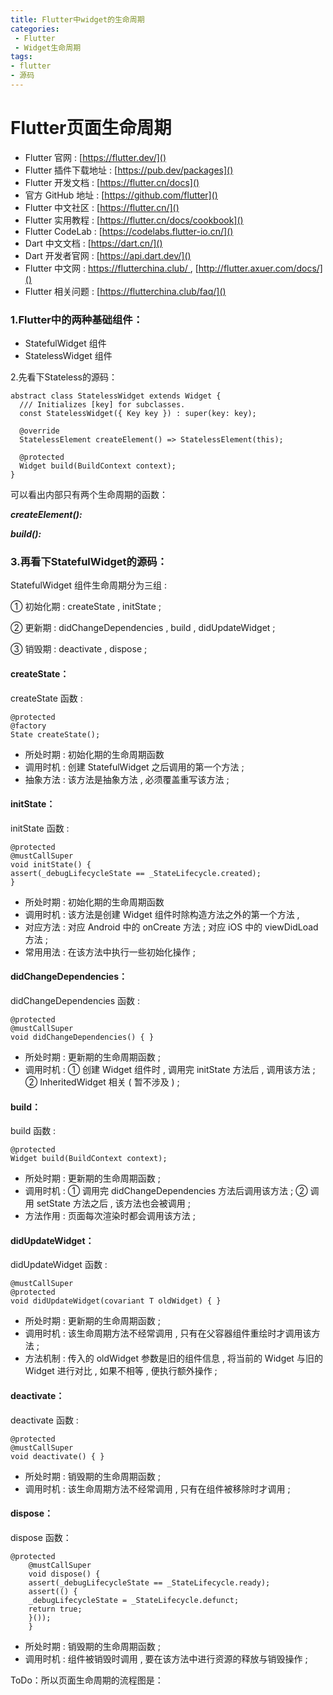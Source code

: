 ```yaml
---
title: Flutter中widget的生命周期
categories:   
 - Flutter
 - Widget生命周期
tags: 
- flutter
- 源码
---
```


# Flutter页面生命周期

* Flutter 官网 : [https://flutter.dev/]()
* Flutter 插件下载地址 : [https://pub.dev/packages]()
* Flutter 开发文档 : [https://flutter.cn/docs]() 
* 官方 GitHub 地址 : [https://github.com/flutter]()
* Flutter 中文社区 : [https://flutter.cn/]()
* Flutter 实用教程 : [https://flutter.cn/docs/cookbook]()
* Flutter CodeLab : [https://codelabs.flutter-io.cn/]()
* Dart 中文文档 : [https://dart.cn/]()
* Dart 开发者官网 : [https://api.dart.dev/]()
* Flutter 中文网 : [https://flutterchina.club/ ](), [http://flutter.axuer.com/docs/]()
* Flutter 相关问题 : [https://flutterchina.club/faq/]() 

### 1.Flutter中的两种基础组件：

* StatefulWidget 组件  
* StatelessWidget 组件 

2.先看下Stateless的源码：

	abstract class StatelessWidget extends Widget {
	  /// Initializes [key] for subclasses.
	  const StatelessWidget({ Key key }) : super(key: key);
	  
	  @override
	  StatelessElement createElement() => StatelessElement(this);
		
	  @protected
	  Widget build(BuildContext context);
	}

可以看出内部只有两个生命周期的函数：

***createElement():***  

***build():***

### 3.再看下StatefulWidget的源码：

StatefulWidget 组件生命周期分为三组 :

① 初始化期 : createState , initState ;

② 更新期 : didChangeDependencies , build , didUpdateWidget ;

③ 销毁期 : deactivate , dispose ;

#### createState：

createState 函数 :

	@protected
	@factory
	State createState();

* 所处时期 : 初始化期的生命周期函数
* 调用时机 : 创建 StatefulWidget 之后调用的第一个方法 ;
* 抽象方法 : 该方法是抽象方法 , 必须覆盖重写该方法 ;

#### initState：

initState 函数 :
	
	@protected
	@mustCallSuper
	void initState() {
	assert(_debugLifecycleState == _StateLifecycle.created);
	}

* 所处时期 : 初始化期的生命周期函数
* 调用时机 : 该方法是创建 Widget 组件时除构造方法之外的第一个方法 ,
* 对应方法 : 对应 Android 中的 onCreate 方法 ; 对应 iOS 中的 viewDidLoad 方法 ;
* 常用用法 : 在该方法中执行一些初始化操作 ;

#### didChangeDependencies：

didChangeDependencies 函数 :

	@protected
	@mustCallSuper
	void didChangeDependencies() { }

* 所处时期 : 更新期的生命周期函数 ;
* 调用时机 : ① 创建 Widget 组件时 , 调用完 initState 方法后 , 调用该方法 ; ② InheritedWidget 相关 ( 暂不涉及 ) ;

#### build：

build 函数 :

	@protected
	Widget build(BuildContext context);

* 所处时期 : 更新期的生命周期函数 ;
* 调用时机 : ① 调用完 didChangeDependencies 方法后调用该方法 ; ② 调用 setState 方法之后 , 该方法也会被调用 ;
* 方法作用 : 页面每次渲染时都会调用该方法 ;

#### didUpdateWidget：

didUpdateWidget 函数 :

	@mustCallSuper
	@protected
	void didUpdateWidget(covariant T oldWidget) { }

* 所处时期 : 更新期的生命周期函数 ;
* 调用时机 : 该生命周期方法不经常调用 , 只有在父容器组件重绘时才调用该方法 ;
* 方法机制 : 传入的 oldWidget 参数是旧的组件信息 , 将当前的 Widget 与旧的 Widget 进行对比 , 如果不相等 , 便执行额外操作 ;

#### deactivate：

deactivate 函数 :

	@protected
	@mustCallSuper
	void deactivate() { }

* 所处时期 : 销毁期的生命周期函数 ;
* 调用时机 : 该生命周期方法不经常调用 , 只有在组件被移除时才调用 ;

#### dispose：

dispose 函数：

	@protected
		@mustCallSuper
		void dispose() {
		assert(_debugLifecycleState == _StateLifecycle.ready);
		assert(() {
		_debugLifecycleState = _StateLifecycle.defunct;
		return true;
		}());
		}

* 所处时期 : 销毁期的生命周期函数 ;
* 调用时机 : 组件被销毁时调用 , 要在该方法中进行资源的释放与销毁操作 ;

ToDo：所以页面生命周期的流程图是：




































